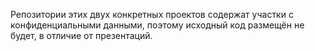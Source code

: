 Репозитории этих двух конкретных проектов содержат участки с конфиденциальными данными, поэтому исходный код размещён не будет, в отличие от презентаций.
